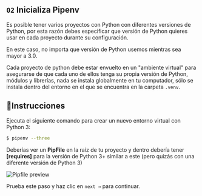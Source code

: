 ## `02` Inicializa Pipenv

Es posible tener varios proyectos con Python con diferentes versiones de Python, por esta razón debes especificar que versión de Python quieres usar en cada proyecto durante su configuración.

En este caso, no importa que versión de Python usemos mientras sea mayor a 3.0.

Cada proyecto de python debe estar envuelto en un "ambiente virtual" para asegurarse de que cada uno de ellos tenga su propia versión de Python, módulos y librerías, nada se instala globalmente en tu computador, sólo se instala dentro del entorno en el que se encuentra en la carpeta `.venv`.

## 📝Instrucciones

Ejecuta el siguiente comando para crear un nuevo entorno virtual con Python 3:

```bash
$ pipenv --three
```

Deberías ver un  **PipFile** en la raíz de tu proyecto y dentro debería tener **[requires]** para la versión de Python 3+ similar a este (pero quizás con una diferente versión de Python 3)

![Pipfile preview](https://github.com/breatheco-de/python-flask-api-tutorial/blob/master/.learn/assets/pipfile.png?raw=true)

Prueba este paso y haz clic en `next →` para continuar.
